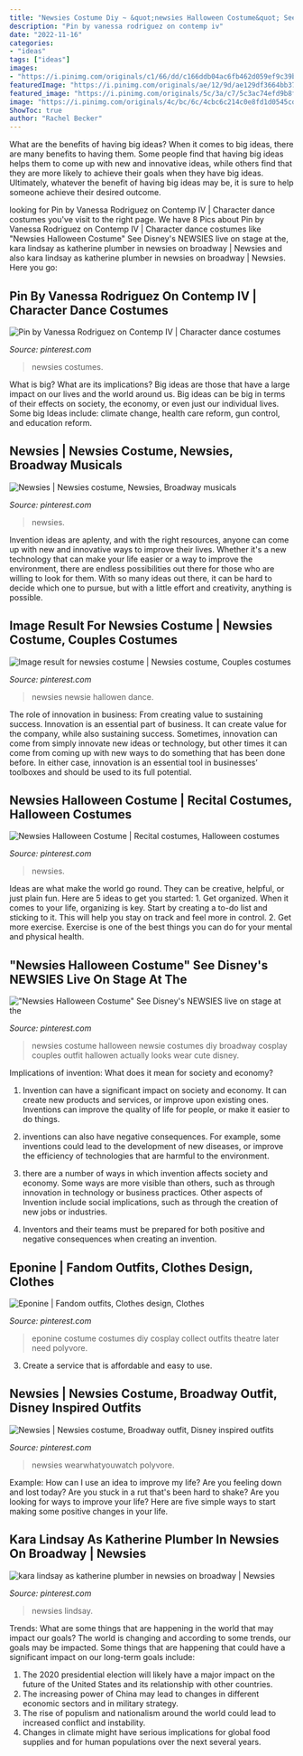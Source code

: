 ```yaml
---
title: "Newsies Costume Diy ~ &quot;newsies Halloween Costume&quot; See Disney&#039;s Newsies Live On Stage At The"
description: "Pin by vanessa rodriguez on contemp iv"
date: "2022-11-16"
categories:
- "ideas"
tags: ["ideas"]
images:
- "https://i.pinimg.com/originals/c1/66/dd/c166ddb04ac6fb462d059ef9c39b4c7c.jpg"
featuredImage: "https://i.pinimg.com/originals/ae/12/9d/ae129df3664bb37421e3d271bb62757f.png"
featured_image: "https://i.pinimg.com/originals/5c/3a/c7/5c3ac74efd9b8fca51e050a6e0bb1031.png"
image: "https://i.pinimg.com/originals/4c/bc/6c/4cbc6c214c0e8fd1d0545cdd7d0eceee.jpg"
ShowToc: true
author: "Rachel Becker"
---
```



What are the benefits of having big ideas?
When it comes to big ideas, there are many benefits to having them. Some people find that having big ideas helps them to come up with new and innovative ideas, while others find that they are more likely to achieve their goals when they have big ideas. Ultimately, whatever the benefit of having big ideas may be, it is sure to help someone achieve their desired outcome.

	

		
looking for Pin by Vanessa Rodriguez on Contemp IV | Character dance costumes you've visit to the right page. We have 8 Pics about Pin by Vanessa Rodriguez on Contemp IV | Character dance costumes like &quot;Newsies Halloween Costume&quot; See Disney&#039;s NEWSIES live on stage at the, kara lindsay as katherine plumber in newsies on broadway | Newsies and also kara lindsay as katherine plumber in newsies on broadway | Newsies. Here you go:
		
    
## Pin By Vanessa Rodriguez On Contemp IV | Character Dance Costumes

<img loading=lazy src="https://i.pinimg.com/originals/63/3b/89/633b897e3f697cc1a0cd74ca698ed3f7.jpg" onerror="this.onerror=null;this.src='https://tse4.mm.bing.net/th?id=OIP.pXI6d15nErJT7BTRxpvZ9QAAAA&amp;pid=15.1';" alt="Pin by Vanessa Rodriguez on Contemp IV | Character dance costumes">

_Source: pinterest.com_

>newsies costumes. 

	

What is big? What are its implications?
Big ideas are those that have a large impact on our lives and the world around us. Big ideas can be big in terms of their effects on society, the economy, or even just our individual lives. Some big Ideas include: climate change, health care reform, gun control, and education reform.

    
## Newsies | Newsies Costume, Newsies, Broadway Musicals

<img loading=lazy src="https://i.pinimg.com/originals/5c/3a/c7/5c3ac74efd9b8fca51e050a6e0bb1031.png" onerror="this.onerror=null;this.src='https://tse1.mm.bing.net/th?id=OIP.RcZH4rBAr7hs4QAyjdme5AAAAA&amp;pid=15.1';" alt="Newsies | Newsies costume, Newsies, Broadway musicals">

_Source: pinterest.com_

>newsies. 

	

Invention ideas are aplenty, and with the right resources, anyone can come up with new and innovative ways to improve their lives. Whether it's a new technology that can make your life easier or a way to improve the environment, there are endless possibilities out there for those who are willing to look for them. With so many ideas out there, it can be hard to decide which one to pursue, but with a little effort and creativity, anything is possible.

    
## Image Result For Newsies Costume | Newsies Costume, Couples Costumes

<img loading=lazy src="https://i.pinimg.com/736x/68/f2/1e/68f21e592af41199386d774a9f1c9dd5.jpg" onerror="this.onerror=null;this.src='https://tse2.mm.bing.net/th?id=OIP.b61z0o3CtXZHxo3RSmLKfwHaHa&amp;pid=15.1';" alt="Image result for newsies costume | Newsies costume, Couples costumes">

_Source: pinterest.com_

>newsies newsie hallowen dance. 

	

The role of innovation in business: From creating value to sustaining success.
Innovation is an essential part of business. It can create value for the company, while also sustaining success. Sometimes, innovation can come from simply innovate new ideas or technology, but other times it can come from coming up with new ways to do something that has been done before. In either case, innovation is an essential tool in businesses’ toolboxes and should be used to its full potential.

    
## Newsies Halloween Costume | Recital Costumes, Halloween Costumes

<img loading=lazy src="https://i.pinimg.com/originals/c1/66/dd/c166ddb04ac6fb462d059ef9c39b4c7c.jpg" onerror="this.onerror=null;this.src='https://tse4.mm.bing.net/th?id=OIP.uwu1HltNAk3SDJsH5mB4gwHaLH&amp;pid=15.1';" alt="Newsies Halloween Costume | Recital costumes, Halloween costumes">

_Source: pinterest.com_

>newsies. 

	

Ideas are what make the world go round. They can be creative, helpful, or just plain fun. Here are 5 ideas to get you started: 1. Get organized. When it comes to your life, organizing is key. Start by creating a to-do list and sticking to it. This will help you stay on track and feel more in control. 2. Get more exercise. Exercise is one of the best things you can do for your mental and physical health.

    
## &quot;Newsies Halloween Costume&quot; See Disney&#039;s NEWSIES Live On Stage At The

<img loading=lazy src="https://i.pinimg.com/originals/4c/bc/6c/4cbc6c214c0e8fd1d0545cdd7d0eceee.jpg" onerror="this.onerror=null;this.src='https://tse1.mm.bing.net/th?id=OIP.aPIeWSr0EZk4bXdKnxyd1QHaHa&amp;pid=15.1';" alt="&quot;Newsies Halloween Costume&quot; See Disney&#039;s NEWSIES live on stage at the">

_Source: pinterest.com_

>newsies costume halloween newsie costumes diy broadway cosplay couples outfit hallowen actually looks wear cute disney. 

	

Implications of invention: What does it mean for society and economy?
1. Invention can have a significant impact on society and economy. It can create new products and services, or improve upon existing ones. Inventions can improve the quality of life for people, or make it easier to do things.
2. inventions can also have negative consequences. For example, some inventions could lead to the development of new diseases, or improve the efficiency of technologies that are harmful to the environment.

3. there are a number of ways in which invention affects society and economy. Some ways are more visible than others, such as through innovation in technology or business practices. Other aspects of Invention include social implications, such as through the creation of new jobs or industries.

4. Inventors and their teams must be prepared for both positive and negative consequences when creating an invention.

    
## Eponine | Fandom Outfits, Clothes Design, Clothes

<img loading=lazy src="https://i.pinimg.com/736x/70/79/52/7079529b046d469caeb595e2ce5ea4d9.jpg" onerror="this.onerror=null;this.src='https://tse1.mm.bing.net/th?id=OIP.CKPcd_qj0A9wfFXnJk8W0gHaKS&amp;pid=15.1';" alt="Eponine | Fandom outfits, Clothes design, Clothes">

_Source: pinterest.com_

>eponine costume costumes diy cosplay collect outfits theatre later need polyvore. 

	

3. Create a service that is affordable and easy to use.

    
## Newsies | Newsies Costume, Broadway Outfit, Disney Inspired Outfits

<img loading=lazy src="https://i.pinimg.com/originals/fd/2f/49/fd2f4916564134de41c6c2769410a950.jpg" onerror="this.onerror=null;this.src='https://tse4.mm.bing.net/th?id=OIP.5CFSPD0DXVdlD58PJcH8pQHaKY&amp;pid=15.1';" alt="Newsies | Newsies costume, Broadway outfit, Disney inspired outfits">

_Source: pinterest.com_

>newsies wearwhatyouwatch polyvore. 

	

Example: How can I use an idea to improve my life?
Are you feeling down and lost today? Are you stuck in a rut that's been hard to shake? Are you looking for ways to improve your life? Here are five simple ways to start making some positive changes in your life.

    
## Kara Lindsay As Katherine Plumber In Newsies On Broadway | Newsies

<img loading=lazy src="https://i.pinimg.com/originals/ae/12/9d/ae129df3664bb37421e3d271bb62757f.png" onerror="this.onerror=null;this.src='https://tse1.mm.bing.net/th?id=OIP.d00ugb6KswZs5ELatfMWFAAAAA&amp;pid=15.1';" alt="kara lindsay as katherine plumber in newsies on broadway | Newsies">

_Source: pinterest.com_

>newsies lindsay. 

	

Trends: What are some things that are happening in the world that may impact our goals?
The world is changing and according to some trends, our goals may be impacted. Some things that are happening that could have a significant impact on our long-term goals include:
1. The 2020 presidential election will likely have a major impact on the future of the United States and its relationship with other countries.
2. The increasing power of China may lead to changes in different economic sectors and in military strategy.
3. The rise of populism and nationalism around the world could lead to increased conflict and instability.
4. Changes in climate might have serious implications for global food supplies and for human populations over the next several years.


